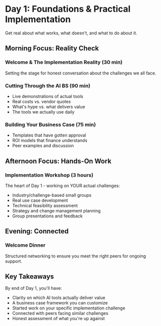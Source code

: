 # Day 1: Foundations & Practical Implementation

Get real about what works, what doesn't, and what to do about it.

## Morning Focus: Reality Check

### Welcome & The Implementation Reality (30 min)
Setting the stage for honest conversation about the challenges we all face.

### Cutting Through the AI BS (90 min)
- Live demonstrations of actual tools
- Real costs vs. vendor quotes
- What's hype vs. what delivers value
- The tools we actually use daily

### Building Your Business Case (75 min)
- Templates that have gotten approval
- ROI models that finance understands
- Peer examples and discussion

## Afternoon Focus: Hands-On Work

### Implementation Workshop (3 hours)
The heart of Day 1 - working on YOUR actual challenges:
- Industry/challenge-based small groups
- Real use case development
- Technical feasibility assessment
- Strategy and change management planning
- Group presentations and feedback

## Evening: Connected

### Welcome Dinner
Structured networking to ensure you meet the right peers for ongoing support.

## Key Takeaways

By end of Day 1, you'll have:
- Clarity on which AI tools actually deliver value
- A business case framework you can customize
- Started work on your specific implementation challenge
- Connected with peers facing similar challenges
- Honest assessment of what you're up against